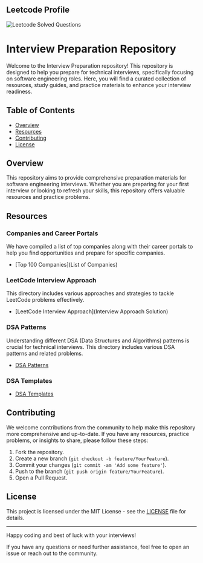 ## Leetcode Profile
![Leetcode Solved Questions](https://leetcode-profile.vercel.app/?username=cs_iitian)

# Interview Preparation Repository

Welcome to the Interview Preparation repository! This repository is designed to help you prepare for technical interviews, specifically focusing on software engineering roles. Here, you will find a curated collection of resources, study guides, and practice materials to enhance your interview readiness.

## Table of Contents

- [Overview](#overview)
- [Resources](#resources)
- [Contributing](#contributing)
- [License](#license)

## Overview

This repository aims to provide comprehensive preparation materials for software engineering interviews. Whether you are preparing for your first interview or looking to refresh your skills, this repository offers valuable resources and practice problems.

## Resources

### Companies and Career Portals

We have compiled a list of top companies along with their career portals to help you find opportunities and prepare for specific companies.

- [Top 100 Companies](List of Companies)

### LeetCode Interview Approach

This directory includes various approaches and strategies to tackle LeetCode problems effectively.

- [LeetCode Interview Approach](Interview Approach Solution)

### DSA Patterns

Understanding different DSA (Data Structures and Algorithms) patterns is crucial for technical interviews. This directory includes various DSA patterns and related problems.

- [DSA Patterns](DSA/DSA-Patterns)

### DSA Templates

- [DSA Templates](DSA/DSA-Templates)

## Contributing

We welcome contributions from the community to help make this repository more comprehensive and up-to-date. If you have any resources, practice problems, or insights to share, please follow these steps:

1. Fork the repository.
2. Create a new branch (`git checkout -b feature/YourFeature`).
3. Commit your changes (`git commit -am 'Add some feature'`).
4. Push to the branch (`git push origin feature/YourFeature`).
5. Open a Pull Request.

## License

This project is licensed under the MIT License - see the [LICENSE](LICENSE) file for details.

---

Happy coding and best of luck with your interviews!

If you have any questions or need further assistance, feel free to open an issue or reach out to the community.
